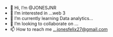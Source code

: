 - 👋 Hi, I’m @JONESJNR
- 👀 I’m interested in ...web 3
- 🌱 I’m currently learning Data analytics...
- 💞️ I’m looking to collaborate on ...
- 📫 How to reach me ...jonesfelix27@gmail.com

<!---
JONESJNR/JONESJNR is a ✨ special ✨ repository because its `README.md` (this file) appears on your GitHub profile.
You can click the Preview link to take a look at your changes.
--->
